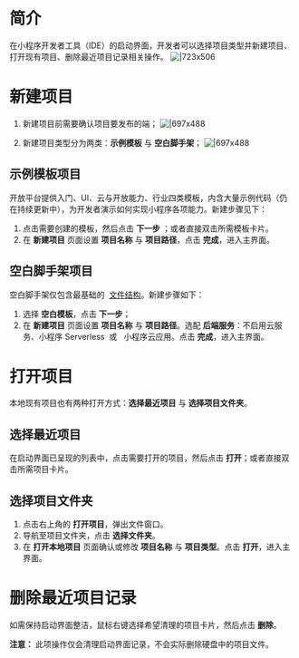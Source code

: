 # 简介

在小程序开发者工具（IDE）的启动界面，开发者可以选择项目类型并新建项目、打开现有项目、删除最近项目记录相关操作。 ![|723x506](https://cdn.nlark.com/yuque/0/2022/png/179989/1645497119350-c7dec339-d452-48b0-94d3-ee9e331ab08f.png)

# 新建项目

1. 新建项目前需要确认项目要发布的端； ![|697x488](https://cdn.nlark.com/yuque/0/2022/png/179989/1645497123147-16b1ce7c-c548-4d1c-ba4a-fe8cdc8503e4.png)

1. 新建项目类型分为两类：**示例模板** 与 **空白脚手架**； ![|697x488](https://cdn.nlark.com/yuque/0/2022/png/179989/1645500623097-f6462e97-da36-4d4e-8ab7-9a91c364beb0.png)

## 示例模板项目

开放平台提供入门、UI、云与开放能力、行业四类模板，内含大量示例代码（仍在持续更新中），为开发者演示如何实现小程序各项能力。新建步骤见下：

1. 点击需要创建的模板，然后点击 **下一步** ；或者直接双击所需模板卡片。
1. 在 **新建项目** 页面设置 **项目名称** 与 **项目路径**，点击 **完成**，进入主界面。

## 空白脚手架项目

空白脚手架仅包含最基础的  [文件结构](/mini/framework/overview)。新建步骤如下：

1. 选择 **空白模板**，点击 **下一步**；
1. 在 **新建项目** 页面设置 **项目名称** 与 **项目路径**。选配 **后端服务**：不启用云服务、小程序 Serverless  或   小程序云应用。点击 **完成**，进入主界面。

# 打开项目

本地现有项目也有两种打开方式：**选择最近项目** 与 **选择项目文件夹**。

## 选择最近项目

在启动界面已呈现的列表中，点击需要打开的项目，然后点击 **打开**；或者直接双击所需项目卡片。

## 选择项目文件夹

1. 点击右上角的 **打开项目**，弹出文件窗口。
1. 导航至项目文件夹，点击 **选择文件夹**。
1. 在 **打开本地项目** 页面确认或修改 **项目名称** 与 **项目类型**。点击 **打开**，进入主界面。

# 删除最近项目记录

如需保持启动界面整洁，鼠标右键选择希望清理的项目卡片，然后点击 **删除**。

**注意：** 此项操作仅会清理启动界面记录，不会实际删除硬盘中的项目文件。
